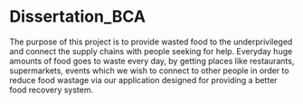 # Dissertation_BCA
The purpose of this project is to provide wasted food to the underprivileged and connect the supply chains with people seeking for help. Everyday huge amounts of food goes to waste every day, by getting places like restaurants, supermarkets, events which we wish to connect to other people in order to reduce food wastage via our application designed for providing a better food recovery system.
